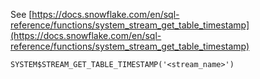 See [https://docs.snowflake.com/en/sql-reference/functions/system_stream_get_table_timestamp](https://docs.snowflake.com/en/sql-reference/functions/system_stream_get_table_timestamp)
```
SYSTEM$STREAM_GET_TABLE_TIMESTAMP('<stream_name>')
```
